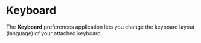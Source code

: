# Keyboard

The __Keyboard__ preferences application lets you change the keyboard layout (language) of your attached keyboard.
